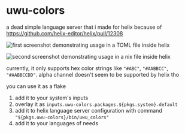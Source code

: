 # uwu-colors

a dead simple language server that i made for helix because of https://github.com/helix-editor/helix/pull/12308

![first screenshot demonstrating usage in a TOML file inside helix](https://i.imgur.com/SCBt8I7.png)

![second screenshot demonstrating usage in a nix file inside helix](https://i.imgur.com/SOfDmr2.png)

currently, it only supports hex color strings like `"#ABC"`, `"#AABBCC"`, `"#AABBCCDD"`. alpha channel doesn't seem to be supported by helix tho

you can use it as a flake

1. add it to your system's inputs
2. overlay it as `inputs.uwu-colors.packages.${pkgs.system}.default`
3. add it to helix language server configuration with command `"${pkgs.uwu-colors}/bin/uwu_colors"`
4. add it to your languages of needs
